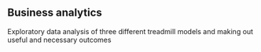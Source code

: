 ## Business analytics
Exploratory data analysis of three different treadmill models and making out useful and necessary outcomes
